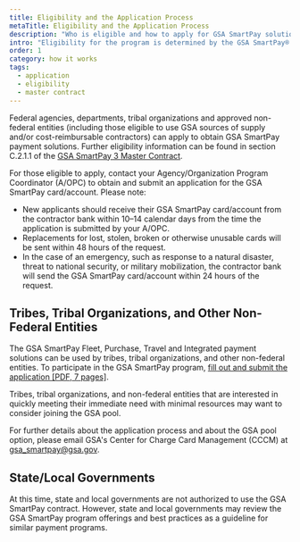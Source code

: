 ```yaml
---
title: Eligibility and the Application Process
metaTitle: Eligibility and the Application Process
description: "Who is eligible and how to apply for GSA SmartPay solutions."
intro: "Eligibility for the program is determined by the GSA SmartPay® Contracting Officer."
order: 1
category: how it works
tags:
  - application
  - eligibility
  - master contract
---
```


Federal agencies, departments, tribal organizations and approved non-federal entities (including those eligible to use GSA sources of supply and/or cost-reimbursable contractors) can apply to obtain GSA SmartPay payment solutions. Further eligibility information can be found in section C.2.1.1 of the [GSA SmartPay 3 Master Contract](/about/master-contract/).

For those eligible to apply, contact your Agency/Organization Program Coordinator (A/OPC) to obtain and submit an application for the GSA SmartPay card/account. Please note:

- New applicants should receive their GSA SmartPay card/account from the contractor bank within 10–14 calendar days from the time the application is submitted by your A/OPC.
- Replacements for lost, stolen, broken or otherwise unusable cards will be sent within 48 hours of the request.
- In the case of an emergency, such as response to a natural disaster, threat to national security, or military mobilization, the contractor bank will send the GSA SmartPay card/account within 24 hours of the request.

## Tribes, Tribal Organizations, and Other Non-Federal Entities

The GSA SmartPay Fleet, Purchase, Travel and Integrated payment solutions can be used by tribes, tribal organizations, and other non-federal entities. To participate in the GSA SmartPay program, [fill out and submit the application [PDF, 7 pages]](/files/gsasmartpay-application.pdf).

Tribes, tribal organizations, and non-federal entities that are interested in quickly meeting their immediate need with minimal resources may want to consider joining the GSA pool.

For further details about the application process and about the GSA pool option, please email GSA's Center for Charge Card Management (CCCM) at [gsa_smartpay@gsa.gov](mailto:gsa_smartpay@gsa.gov).

## State/Local Governments

At this time, state and local governments are not authorized to use the GSA SmartPay contract. However, state and local governments may review the GSA SmartPay program offerings and best practices as a guideline for similar payment programs.
